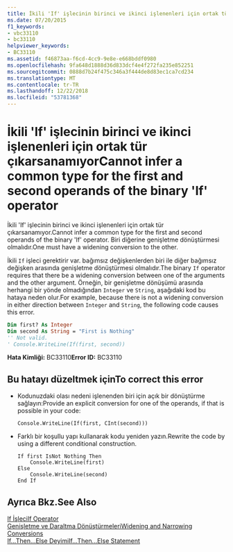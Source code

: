 ```yaml
---
title: İkili 'If' işlecinin birinci ve ikinci işlenenleri için ortak tür çıkarsanamıyor
ms.date: 07/20/2015
f1_keywords:
- vbc33110
- bc33110
helpviewer_keywords:
- BC33110
ms.assetid: f46873aa-f6cd-4cc9-9e8e-e668bddf0980
ms.openlocfilehash: 9fa648d1888d36d833dcf4e4f272fa235e852251
ms.sourcegitcommit: 0888d7b24f475c346a3f444de8d83ec1ca7cd234
ms.translationtype: MT
ms.contentlocale: tr-TR
ms.lasthandoff: 12/22/2018
ms.locfileid: "53781368"
---
```

# <a name="cannot-infer-a-common-type-for-the-first-and-second-operands-of-the-binary-if-operator"></a><span data-ttu-id="8351e-102">İkili 'If' işlecinin birinci ve ikinci işlenenleri için ortak tür çıkarsanamıyor</span><span class="sxs-lookup"><span data-stu-id="8351e-102">Cannot infer a common type for the first and second operands of the binary 'If' operator</span></span>
<span data-ttu-id="8351e-103">İkili 'If' işlecinin birinci ve ikinci işlenenleri için ortak tür çıkarsanamıyor.</span><span class="sxs-lookup"><span data-stu-id="8351e-103">Cannot infer a common type for the first and second operands of the binary 'If' operator.</span></span> <span data-ttu-id="8351e-104">Biri diğerine genişletme dönüştürmesi olmalıdır.</span><span class="sxs-lookup"><span data-stu-id="8351e-104">One must have a widening conversion to the other.</span></span>  
  
 <span data-ttu-id="8351e-105">İkili `If` işleci gerektirir var. bağımsız değişkenlerden biri ile diğer bağımsız değişken arasında genişletme dönüştürmesi olmalıdır.</span><span class="sxs-lookup"><span data-stu-id="8351e-105">The binary `If` operator requires that there be a widening conversion between one of the arguments and the other argument.</span></span> <span data-ttu-id="8351e-106">Örneğin, bir genişletme dönüşümü arasında herhangi bir yönde olmadığından `Integer` ve `String`, aşağıdaki kod bu hataya neden olur.</span><span class="sxs-lookup"><span data-stu-id="8351e-106">For example, because there is not a widening conversion in either direction between `Integer` and `String`, the following code causes this error.</span></span>  
  
```vb  
Dim first? As Integer  
Dim second As String = "First is Nothing"  
'' Not valid.  
' Console.WriteLine(If(first, second))  
```  
  
 <span data-ttu-id="8351e-107">**Hata Kimliği:** BC33110</span><span class="sxs-lookup"><span data-stu-id="8351e-107">**Error ID:** BC33110</span></span>  
  
## <a name="to-correct-this-error"></a><span data-ttu-id="8351e-108">Bu hatayı düzeltmek için</span><span class="sxs-lookup"><span data-stu-id="8351e-108">To correct this error</span></span>  
  
-   <span data-ttu-id="8351e-109">Kodunuzdaki olası nedeni işlenenden biri için açık bir dönüştürme sağlayın:</span><span class="sxs-lookup"><span data-stu-id="8351e-109">Provide an explicit conversion for one of the operands, if that is possible in your code:</span></span>  
  
    ```  
    Console.WriteLine(If(first, CInt(second)))   
    ```  
  
-   <span data-ttu-id="8351e-110">Farklı bir koşullu yapı kullanarak kodu yeniden yazın.</span><span class="sxs-lookup"><span data-stu-id="8351e-110">Rewrite the code by using a different conditional construction.</span></span>  
  
    ```  
    If first IsNot Nothing Then  
        Console.WriteLine(first)  
    Else  
        Console.WriteLine(second)  
    End If  
    ```  
  
## <a name="see-also"></a><span data-ttu-id="8351e-111">Ayrıca Bkz.</span><span class="sxs-lookup"><span data-stu-id="8351e-111">See Also</span></span>  
 [<span data-ttu-id="8351e-112">If İşleci</span><span class="sxs-lookup"><span data-stu-id="8351e-112">If Operator</span></span>](../../visual-basic/language-reference/operators/if-operator.md)  
 [<span data-ttu-id="8351e-113">Genişletme ve Daraltma Dönüştürmeleri</span><span class="sxs-lookup"><span data-stu-id="8351e-113">Widening and Narrowing Conversions</span></span>](../../visual-basic/programming-guide/language-features/data-types/widening-and-narrowing-conversions.md)  
 [<span data-ttu-id="8351e-114">If...Then...Else Deyimi</span><span class="sxs-lookup"><span data-stu-id="8351e-114">If...Then...Else Statement</span></span>](../../visual-basic/language-reference/statements/if-then-else-statement.md)
